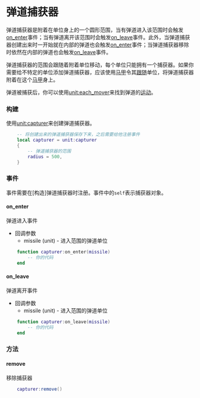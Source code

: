 # 弹道捕获器
弹道捕获器是附着在单位身上的一个圆形范围，当有弹道进入该范围时会触发[on_enter]事件；当有弹道离开该范围时会触发[on_leave]事件。此外，当弹道捕获器创建出来时一开始就在内部的弹道也会触发[on_enter]事件；当弹道捕获器移除时依然在内部的弹道也会触发[on_leave]事件。

弹道捕获器的范围会跟随着附着单位移动，每个单位只能拥有一个捕获器。如果你需要给不特定的单位添加弹道捕获器，应该使用[马甲]令其[跟随]单位，将弹道捕获器附着在这个[马甲]身上。

弹道被捕获后，你可以使用[unit:each_mover]来找到弹道的[运动]。

### 构建
使用[unit:capturer]来创建弹道捕获器。

```lua
    -- 将创建出来的弹道捕获器保存下来，之后需要给他注册事件
    local capturer = unit:capturer
    {
        -- 弹道捕获器的范围
        radius = 500,
    }
```

### 事件
事件需要在[构造]弹道捕获器时注册。事件中的`self`表示捕获器对象。

#### on_enter
弹道进入事件

* 回调参数
    * missile (unit) - 进入范围的弹道单位

```lua
    function capturer:on_enter(missile)
        -- 你的代码
    end
```

#### on_leave
弹道离开事件

* 回调参数
    * missile (unit) - 进入范围的弹道单位

```lua
    function capturer:on_leave(missile)
        -- 你的代码
    end
```

### 方法

#### remove
移除捕获器

```lua
    capturer:remove()
```

[unit:capturer]: /ac/api/unit?id=capturer
[unit:each_mover]: /ac/api/unit?id=each_mover
[on_enter]: /ac/api/capturer?id=on_enter
[on_leave]: /ac/api/capturer?id=on_leave
[马甲]: /ac/option/马甲
[跟随]: /ac/api/unit?id=follow
[运动]: /ac/api/mover
